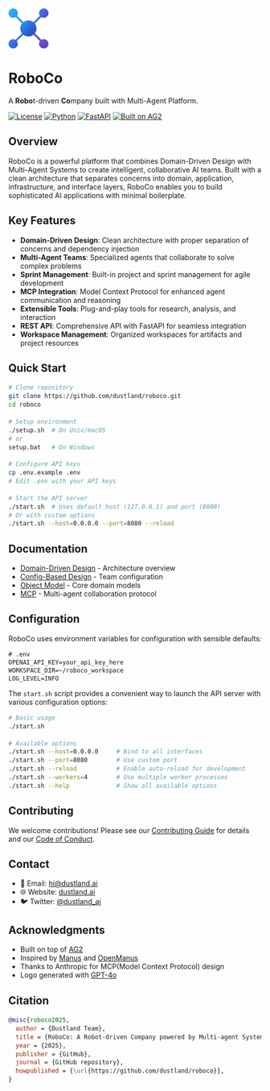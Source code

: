 <img src="./assets/logo.png" alt="logo" width="80px" height="80px">

# RoboCo

A **Robo**t-driven **Co**mpany built with Multi-Agent Platform.

[![License](https://img.shields.io/badge/License-MIT-blue.svg)](LICENSE)
[![Python](https://img.shields.io/badge/Python-3.10+-blue?logo=python&logoColor=white)](https://www.python.org/)
[![FastAPI](https://img.shields.io/badge/FastAPI-0.100.0+-00a393?logo=fastapi&logoColor=white)](https://fastapi.tiangolo.com/)
[![Built on AG2](https://img.shields.io/badge/Built%20on-AG2-orange)](https://github.com/ag2ai/ag2)

## Overview

RoboCo is a powerful platform that combines Domain-Driven Design with Multi-Agent Systems to create intelligent, collaborative AI teams. Built with a clean architecture that separates concerns into domain, application, infrastructure, and interface layers, RoboCo enables you to build sophisticated AI applications with minimal boilerplate.

## Key Features

- **Domain-Driven Design**: Clean architecture with proper separation of concerns and dependency injection
- **Multi-Agent Teams**: Specialized agents that collaborate to solve complex problems
- **Sprint Management**: Built-in project and sprint management for agile development
- **MCP Integration**: Model Context Protocol for enhanced agent communication and reasoning
- **Extensible Tools**: Plug-and-play tools for research, analysis, and interaction
- **REST API**: Comprehensive API with FastAPI for seamless integration
- **Workspace Management**: Organized workspaces for artifacts and project resources

## Quick Start

```bash
# Clone repository
git clone https://github.com/dustland/roboco.git
cd roboco

# Setup environment
./setup.sh  # On Unix/macOS
# or
setup.bat   # On Windows

# Configure API keys
cp .env.example .env
# Edit .env with your API keys

# Start the API server
./start.sh  # Uses default host (127.0.0.1) and port (8000)
# Or with custom options
./start.sh --host=0.0.0.0 --port=8080 --reload
```

## Documentation

- [Domain-Driven Design](docs/domain_driven_design.md) - Architecture overview
- [Config-Based Design](docs/config_based_design.md) - Team configuration
- [Object Model](docs/object_model.md) - Core domain models
- [MCP](docs/mcp.md) - Multi-agent collaboration protocol

## Configuration

RoboCo uses environment variables for configuration with sensible defaults:

```
# .env
OPENAI_API_KEY=your_api_key_here
WORKSPACE_DIR=~/roboco_workspace
LOG_LEVEL=INFO
```

The `start.sh` script provides a convenient way to launch the API server with various configuration options:

```bash
# Basic usage
./start.sh

# Available options
./start.sh --host=0.0.0.0     # Bind to all interfaces
./start.sh --port=8080        # Use custom port
./start.sh --reload           # Enable auto-reload for development
./start.sh --workers=4        # Use multiple worker processes
./start.sh --help             # Show all available options
```

## Contributing

We welcome contributions! Please see our [Contributing Guide](CONTRIBUTING.md) for details and our [Code of Conduct](CODE_OF_CONDUCT.md).

## Contact

- 📧 Email: hi@dustland.ai
- 🌐 Website: [dustland.ai](https://dustland.ai)
- 🐦 Twitter: [@dustland_ai](https://twitter.com/dustland_ai)

## Acknowledgments

- Built on top of [AG2](https://github.com/ag2ai/ag2)
- Inspired by [Manus](https://manus.im/) and [OpenManus](https://github.com/mannaandpoem/OpenManus/)
- Thanks to Anthropic for MCP(Model Context Protocol) design
- Logo generated with [GPT-4o](https://chatgpt.com)

## Citation

```bibtex
@misc{roboco2025,
  author = {Dustland Team},
  title = {RoboCo: A Robot-driven Company powered by Multi-agent System},
  year = {2025},
  publisher = {GitHub},
  journal = {GitHub repository},
  howpublished = {\url{https://github.com/dustland/roboco}},
}
```
